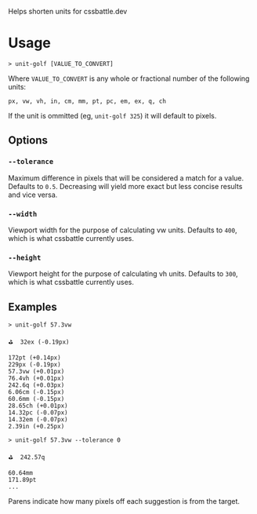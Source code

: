 Helps shorten units for cssbattle.dev

# Usage

`> unit-golf [VALUE_TO_CONVERT]`

Where `VALUE_TO_CONVERT` is any whole or fractional number of the following units:

`px, vw, vh, in, cm, mm, pt, pc, em, ex, q, ch`

If the unit is ommitted (eg, `unit-golf 325`) it will default to pixels.

## Options

### `--tolerance`

Maximum difference in pixels that will be considered a match for a value. Defaults to `0.5`. Decreasing will yield more exact but less concise results and vice versa.

### `--width`

Viewport width for the purpose of calculating vw units. Defaults to `400`, which is what cssbattle currently uses.

### `--height`

Viewport height for the purpose of calculating vh units. Defaults to `300`, which is what cssbattle currently uses.

## Examples

```
> unit-golf 57.3vw

⛳  32ex (-0.19px)

172pt (+0.14px)
229px (-0.19px)
57.3vw (+0.01px)
76.4vh (+0.01px)
242.6q (+0.03px)
6.06cm (-0.15px)
60.6mm (-0.15px)
28.65ch (+0.01px)
14.32pc (-0.07px)
14.32em (-0.07px)
2.39in (+0.25px)
```

```
> unit-golf 57.3vw --tolerance 0

⛳  242.57q

60.64mm
171.89pt
...
```

Parens indicate how many pixels off each suggestion is from the target.
